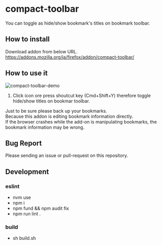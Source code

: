 # compact-toolbar
You can toggle as hide/show bookmark's titles on bookmark toolbar.

## How to install
Download addon from below URL.  
https://addons.mozilla.org/ja/firefox/addon/compact-toolbar/

## How to use it

![compact-toolbar-demo](https://2.bp.blogspot.com/-qpQJON8NLnM/XOj1wy1jxYI/AAAAAAAAf9c/FXW728UeqCUptPA909Qd_zJ52K1wjZTzwCLcBGAs/s1600/compact_toolbar_demo.gif)

1. Click icon ore press shoutcut key (Cmd+Shift+Y) therefore toggle hide/show titles on bookmar toolbar.

Just to be sure please back up your bookmarks.  
Because this addon is editing bookmark information directly.  
If the browser crashes while the add-on is manipulating bookmarks, the bookmark information may be wrong.

## Bug Report

Please sending an issue or pull-request on this repository.

## Development
### eslint
* nvm use
* npm i
* npm fund && npm audit fix
* npm run lint .

### build
* sh build.sh
